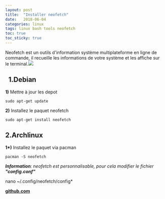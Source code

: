 ```yaml
---
layout: post
title:  "Installer neofetch"
date:   2018-06-04
categories: linux
tags: linux bash tools neofetch
toc: true
toc_sticky: true
---
```

Neofetch est un outils d'information système multiplateforme en ligne de commande, il recueille les informations de votre système et les affiche sur le terminal.![](https://1.bp.blogspot.com/-LsLBU7ZfnVY/YLVqrWqUvdI/AAAAAAAAE9Y/45iL1VcIg8w3GbAg-eRK6x9n3iI3mCotACNcBGAsYHQ/s16000/neofetch.webp?format=webp)

  **1.Debian**
--------------

**1)** Mettre à jour les depot

    sudo apt-get update

**2)** Installez le paquet neofetch

    sudo apt-get install neofetch

**2.Archlinux**
---------------

**1\*)** Installez le paquet via pacman

    pacman -S neofetch

_**Information**: neofetch est personnalisable, pour cela modifier le fichier **"config.conf"**_

nano ~/.config/neofetch/config\*

**[github.com](https://github.com/dylanaraps/neofetch)**
